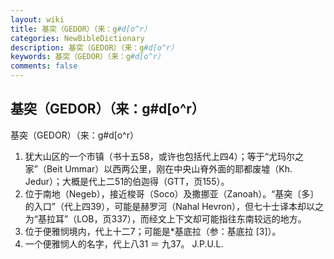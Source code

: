 ```yaml
---
layout: wiki
title: 基突（GEDOR）（来：g#d[o^r）
categories: NewBibleDictionary
description: 基突（GEDOR）（来：g#d[o^r）
keywords: 基突（GEDOR）（来：g#d[o^r）
comments: false
---
```


## 基突（GEDOR）（来：g#d[o^r）



基突（GEDOR）（来：g#d[o^r）
1. 犹大山区的一个市镇（书十五58，或许也包括代上四4）；等于“尤玛尔之家”（Beit Ummar）以西两公里，刚在中央山脊外面的耶都废墟（Kh. Jedur）；大概是代上二51的伯迦得（GTT，页155）。
2. 位于南地（Negeb），接近梭哥（Soco）及撒挪亚（Zanoah）。“基突〔多〕的入口”（代上四39），可能是赫罗河（Nahal Hevron），但七十士译本却以之为“基拉耳”（LOB，页337），而经文上下文却可能指往东南较远的地方。
3. 位于便雅悯境内，代上十二7；可能是*基底拉（参：基底拉 [3]）。
4. 一个便雅悯人的名字，代上八31 ＝ 九37。
J.P.U.L.





